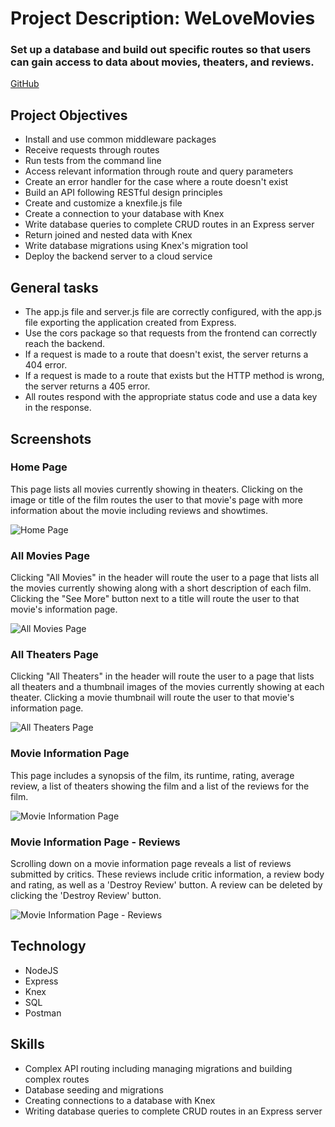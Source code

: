 # Project Description: WeLoveMovies
### Set up a database and build out specific routes so that users can gain access to data about movies, theaters, and reviews.

[GitHub](http://github.com)

## Project Objectives

- Install and use common middleware packages
- Receive requests through routes
- Run tests from the command line
- Access relevant information through route and query parameters
- Create an error handler for the case where a route doesn't exist
- Build an API following RESTful design principles
- Create and customize a knexfile.js file
- Create a connection to your database with Knex
- Write database queries to complete CRUD routes in an Express server
- Return joined and nested data with Knex
- Write database migrations using Knex's migration tool
- Deploy the backend server to a cloud service

## General tasks

- The app.js file and server.js file are correctly configured, with the app.js file exporting the application created from Express.
- Use the cors package so that requests from the frontend can correctly reach the backend.
- If a request is made to a route that doesn't exist, the server returns a 404 error.
- If a request is made to a route that exists but the HTTP method is wrong, the server returns a 405 error.
- All routes respond with the appropriate status code and use a data key in the response.

## Screenshots

###  Home Page
This page lists all movies currently showing in theaters. Clicking on the image or title of the film routes the user to that movie's page with more information about the movie including reviews and showtimes.

![Home Page](https://64.media.tumblr.com/df8829d8006286db19e3d044bd7db78d/a7a5b69ee16d6a28-d5/s2048x3072/07a1402d39d1cf87f02595c60d8445833818e14c.png)
### All Movies Page
Clicking "All Movies" in the header will route the user to a page that lists all the movies currently showing along with a short description of each film. Clicking the "See More" button next to a title will route the user to that movie's information page.

![All Movies Page](https://64.media.tumblr.com/ce8de7ca4ac0bf6f3e7f4e3f9ad5f22a/f06d2f6ec2d83a10-26/s2048x3072/ec081e73cac2dbb8de4c4873fdd26d67a5e96522.png)
### All Theaters Page
Clicking "All Theaters" in the header will route the user to a page that lists all theaters and a thumbnail images of the movies currently showing at each theater. Clicking a movie thumbnail will route the user to that movie's information page.

![All Theaters Page](https://64.media.tumblr.com/de51acd369a7c869450cd677f51845ff/8549660ba5f9a434-79/s2048x3072/4fed1e9d0ef26c38943893ab96fc714301f517bb.png)
### Movie Information Page
This page includes a synopsis of the film, its runtime, rating, average review, a list of theaters showing the film and a list of the reviews for the film.

![Movie Information Page](https://64.media.tumblr.com/3ee4bfcf475aa13c2eba83ed56d8a872/0f0fc6d854fa106a-b5/s2048x3072/86b46bbd49a8974d8fc9b0b12cdac5d3168233c6.png)
### Movie Information Page - Reviews
Scrolling down on a movie information page reveals a list of reviews submitted by critics. These reviews include critic information, a review body and rating, as well as a 'Destroy Review' button. A review can be deleted by clicking the 'Destroy Review' button.

![Movie Information Page - Reviews](https://64.media.tumblr.com/87ab7ec4a7203106648e8459145c5ad7/4103c9c8a318c738-77/s2048x3072/1139cd325c52dacada7a6acdfc761ed0c2bac966.png)


## Technology

- NodeJS
- Express
- Knex
- SQL
- Postman

## Skills

- Complex API routing including managing migrations and building complex routes
- Database seeding and migrations
- Creating connections to a database with Knex
- Writing database queries to complete CRUD routes in an Express server
